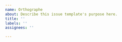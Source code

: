 ```yaml
---
name: Orthographe
about: Describe this issue template's purpose here.
title: ''
labels: ''
assignees: ''

---
```



